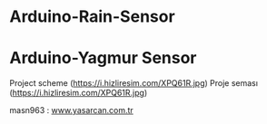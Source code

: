 # Arduino-Rain-Sensor
# Arduino-Yagmur Sensor

Project scheme (https://i.hizliresim.com/XPQ61R.jpg)
Proje seması (https://i.hizliresim.com/XPQ61R.jpg)

masn963 : www.yasarcan.com.tr
